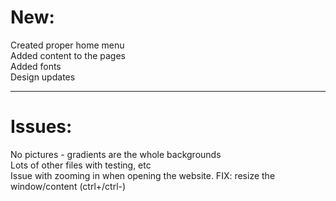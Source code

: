 <h1>New:</h1>
Created proper home menu <br>
Added content to the pages <br>
Added fonts <br>
Design updates
<hr>

<h1>Issues:</h1>
No pictures - gradients are the whole backgrounds<br>
Lots of other files with testing, etc<br>
Issue with zooming in when opening the website. FIX: resize the window/content (ctrl+/ctrl-)